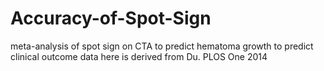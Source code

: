 # Accuracy-of-Spot-Sign
meta-analysis of spot sign on CTA
to predict hematoma growth
to predict clinical outcome
data here is derived from Du. PLOS One 2014
